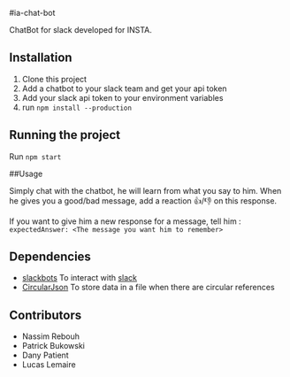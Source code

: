 #ia-chat-bot

ChatBot for slack developed for INSTA.

## Installation

1. Clone this project
2. Add a chatbot to your slack team and get your api token
3. Add your slack api token to your environment variables
4. run `npm install --production`

## Running the project

Run `npm start`

##Usage

Simply chat with the chatbot, he will learn from what you say to him. 
When he gives you a good/bad message, add a reaction :+1:/:-1: on this response.

If you want to give him a new response for a message, tell him : `expectedAnswer: <The message you want him to remember>`

## Dependencies

- [slackbots](https://www.npmjs.com/package/slackbots) To interact with [slack](https://slack.com/)
- [CircularJson](https://www.npmjs.com/package/circular-json) To store data in a file when there are circular references

## Contributors
- Nassim Rebouh
- Patrick Bukowski
- Dany Patient
- Lucas Lemaire
